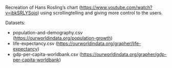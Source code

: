 Recreation of Hans Rosling’s chart (https://www.youtube.com/watch?v=jbkSRLYSojo) using scrollingtelling and giving more control to the users.

Datasets:
 - population-and-demography.csv (https://ourworldindata.org/population-growth)
 - life-expectancy.csv (https://ourworldindata.org/grapher/life-expectancy)
 - gdp-per-capita-worldbank.csv (https://ourworldindata.org/grapher/gdp-per-capita-worldbank)